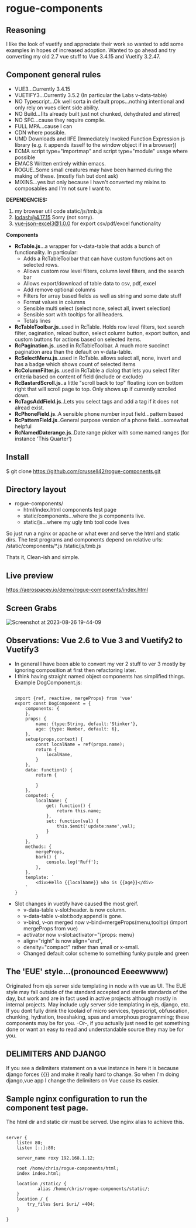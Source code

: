 # rogue-components

## Reasoning
I like the look of vuetify and appreciate their work so wanted to add some examples in hopes of increased adoption.
Wanted to go ahead and try converting my old 2.7 vue stuff to Vue 3.4.15 and Vuetify 3.2.47. 

## Component general rules
* VUE3...Currently 3.4.15
* VUETIFY3...Currently 3.5.2 (In particular the Labs v-data-table)
* NO Typescript...Ok well sorta in default props...nothing intentional and only rely on vues client side ability.
* NO Build...(Its already built just not chunked, dehydrated and stirred)
* NO SFC...cause they require compile.
* FULL MPA...cause I can
* CDN where possible.
* UMD Downloads and IIFE (Immediately Invoked Function Expression js library (e.g. it appends itsself to the window object if in a browser)) 
* ECMA script type="importmap" and script type="module" usage where possible
* EMACS Written entirely within emacs.
* ROGUE..Some small creatures may have been harmed during the making of these. (mostly fish but dont ask)
* MIXINS...yes but only because I havn't converted my mixins to composables and I'm not sure I want to.

**DEPENDENCIES:**
  1. my browser util code static/js/tmb.js
  2. lodash@4.17.15 Sorry (not sorry).
  3. vue-json-excel3@1.0.0 for export csv/pdf/excel functionality

**Components**
* **RcTable.js**...a wrapper for v-data-table that adds a bunch of functionality. In particular:
  * Adds a RcTableToolbar that can have custom functions act on selected rows.
  * Allows custom row level filters, column level filters, and the search bar
  * Allows export/download of table data to csv, pdf, excel
  * Add remove optional columns
  * Filters for array based fields as well as string and some date stuff
  * Format values in columns
  * Sensible multi select (select none, select all, invert selection)
  * Sensible sort with tooltips for all headers.
  * Totals lines
* **RcTableToolbar.js**..used in RcTable. Holds row level filters, text search filter, oagination, reload button, select column button, export button, and custom buttons for actions based on selected items.
* **RcPagination.js**..used in RcTableToolbar. A much more succinct pagination area than the default on v-data-table.
* **RcSelectMenu.js**..used in RcTable. allows select all, none, invert and has a badge which shows count of selected items
* **RcColumnFilter.js**..used in RcTable a dialog that lets you select filter criteria based on content of field (include or exclude)
* **RcBastardScroll.js**..a little "scroll back to top" floating icon on bottom right that will scroll page to top. Only shows up if currently scrolled down.
* **RcTagsAddField.js**..Lets you select tags and add a tag if it does not alread exist.
* **RcPhoneField.js**..A sensible phone number input field...pattern based
* **RcPatternField.js**..General purpose version of a phone field...somewhat helpful
* **RcNamedDaterange.js**..Date range picker with some named ranges (for instance 'This Quarter')

## Install
$ git clone https://github.com/crussell42/rogue-components.git

## Directory layout
* rogue-components/
    * html/index.html components test page
    * static/components...where the js components live.
    * static/js...where my ugly tmb tool code lives

So just run a nginx or apache or what ever and serve the html and static dirs.
The test programs and components depend on relative urls:
/static/components/*.js
/static/js/tmb.js

Thats it, Clean-ish and simple.

## Live preview
https://aerospacey.io/demo/rogue-components/index.html

## Screen Grabs


![Screenshot at 2023-08-26 19-44-09](https://github.com/crussell42/rogue-components/assets/6598114/afe0a97b-769a-4db3-927c-4f08784ecea8)


## Observations: Vue 2.6 to Vue 3 and Vuetify2 to Vuetify3
* In general I have been able to convert my ver 2 stuff to ver 3 mostly by ignoring composition at first then refactoring later.
* I think having straight named object components has simplified things. Example DogComponent.js:
  ```
  
  import {ref, reactive, mergeProps} from 'vue'
  export const DogComponent = {
      components: {
      },
      props: {
          name: {type:String, default:'Stinker'},
          age: {type: Number, default: 6},
      },
      setup(props,context) {
          const localName = ref(props.name);
          return {
              localName,
          }
      },
      data: function() {
          return {
              
          }
      },
      computed: {
          localName: {
              get: function() {
                  return this.name;
              },
              set: function(val) {
                  this.$emit('update:name',val);
              }
          } 
      },
      methods: {
          mergeProps,
          bark() {
              console.log('Ruff');
          },
      },
      template: `
          <div>Hello {{localName}} who is {{age}}</div>
      `
  }
  ```
* Slot changes in vuetify have caused the most greif.
  * v-data-table v-slot:header.<keyName> is now column.<keyName>
  * v-data-table v-slot:body.append is gone.
  * v-bind, v-on merged now v-bind=mergeProps(menu,tooltip) (import mergeProps from vue)
  * activator now v-slot:activator="{props: menu}
  * align="right" is now align="end",
  * density="compact" rather than small or x-small.
  * Changed default color scheme to something funky purple and green

## The 'EUE' style...(pronounced Eeeewwww)
Originated from ejs server side templating in node with vue as UI. The EUE style may fall outside of the standard accepted and sterile standards of the day, but work and are in fact used in active projects although mostly in internal projects. May include ugly server side templating in ejs, django, etc.
If you dont fully drink the koolaid of micro services, typescript, obfuscation, chunking, hydration, treeshaking, spas and amorphous programming; these components may be for you.  -Or-, if you actually just need to get something done or want an easy to read and understandable source they may be for you.
## DELIMITERS AND DJANGO
If you see a delimiters statement on a vue instance in here it is because django forces {{}} and make it really hard 
to change. So when I'm doing django,vue app I change the delimiters on Vue cause its easier.

## Sample nginx configuration to run the component test page.
The html dir and static dir must be served. Use nginx alias to achieve this.

```

server {
	listen 80;
	listen [::]:80;

	server_name roxy 192.168.1.12;

	root /home/chris/rogue-components/html;
	index index.html;

	location /static/ {
	        alias /home/chris/rogue-components/static/;	
	}
	location / {
		try_files $uri $uri/ =404;
	}
	
}

```

